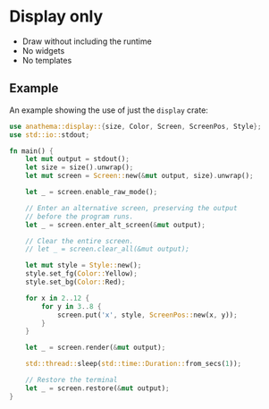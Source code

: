 # Display only

* Draw without including the runtime
* No widgets
* No templates

## Example

An example showing the use of just the `display` crate:

```rust
use anathema::display::{size, Color, Screen, ScreenPos, Style};
use std::io::stdout;

fn main() {
    let mut output = stdout();
    let size = size().unwrap();
    let mut screen = Screen::new(&mut output, size).unwrap();

    let _ = screen.enable_raw_mode();

    // Enter an alternative screen, preserving the output
    // before the program runs.
    let _ = screen.enter_alt_screen(&mut output);

    // Clear the entire screen.
    // let _ = screen.clear_all(&mut output);

    let mut style = Style::new();
    style.set_fg(Color::Yellow);
    style.set_bg(Color::Red);

    for x in 2..12 {
        for y in 3..8 {
            screen.put('x', style, ScreenPos::new(x, y));
        }
    }

    let _ = screen.render(&mut output);

    std::thread::sleep(std::time::Duration::from_secs(1));

    // Restore the terminal
    let _ = screen.restore(&mut output);
}

```
